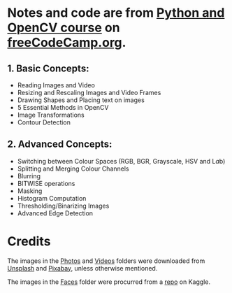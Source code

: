 # Notes and code are from [**Python and OpenCV course**](https://youtu.be/oXlwWbU8l2o) on [freeCodeCamp.org](http://freecodecamp.org).

## 1. Basic Concepts:
- Reading Images and Video
- Resizing and Rescaling Images and Video Frames 
- Drawing Shapes and Placing text on images 
- 5 Essential Methods in OpenCV
- Image Transformations 
- Contour Detection
    
## 2. Advanced Concepts:
- Switching between Colour Spaces (RGB, BGR, Grayscale, HSV and L*a*b) 
- Splitting and Merging Colour Channels
- Blurring 
- BITWISE operations 
- Masking 
- Histogram Computation
- Thresholding/Binarizing Images
- Advanced Edge Detection 

# Credits
The images in the [Photos](https://github.com/jasmcaus/opencv-course/tree/master/Resources/Photos) and [Videos](https://github.com/jasmcaus/opencv-course/tree/master/Resources/Videos) folders were downloaded from [Unsplash](http://unsplash.com) and [Pixabay](http://pixabay.com), unless otherwise mentioned.


The images in the [Faces](https://github.com/jasmcaus/opencv-course/tree/master/Resources/Faces) folder were procurred from a [repo](https://www.kaggle.com/dansbecker/5-celebrity-faces-dataset) on Kaggle.

